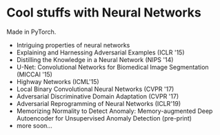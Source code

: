 # Cool stuffs with Neural Networks

Made in PyTorch.

- Intriguing properties of neural networks
- Explaining and Harnessing Adversarial Examples (ICLR '15)
- Distilling the Knowledge in a Neural Network (NIPS '14)
- U-Net: Convolutional Networks for Biomedical Image Segmentation (MICCAI '15)
- Highway Networks (ICML'15)
- Local Binary Convolutional Neural Networks (CVPR '17)
- Adversarial Discriminative Domain Adaptation (CVPR '17)
- Adversarial Reprogramming of Neural Networks (ICLR'19)
- Memorizing Normality to Detect Anomaly: Memory-augmented Deep Autoencoder for Unsupervised Anomaly Detection (pre-print)
- more soon...


